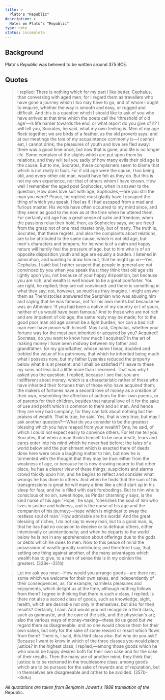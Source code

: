 ```yaml
---
title: >
  Plato's "Republic"
description: >
  Notes on Plato's "Republic"
type: note
status: incomplete
---
```


## Background

Plato's *Republic* was believed to be written around 375 BCE.

## Quotes

> I replied: There is nothing which for my part I like better, Cephalus, than conversing with aged men; for I regard them as travellers who have gone a journey which I too may have to go, and of whom I ought to enquire, whether the way is smooth and easy, or rugged and difficult. And this is a question which I should like to ask of you who have arrived at that time which the poets call the 'threshold of old age'—Is life harder towards the end, or what report do you give of it?
> I will tell you, Socrates, he said, what my own feeling is. Men of my age flock together; we are birds of a feather, as the old proverb says; and at our meetings the tale of my acquaintance commonly is—I cannot eat, I cannot drink; the pleasures of youth and love are fled away: there was a good time once, but now that is gone, and life is no longer life. Some complain of the slights which are put upon them by relations, and they will tell you sadly of how many evils their old age is the cause. But to me, Socrates, these complainers seem to blame that which is not really in fault. For if old age were the cause, I too being old, and every other old man, would have felt as they do. But this is not my own experience, nor that of others whom I have known. How well I remember the aged poet Sophocles, when in answer to the question, How does love suit with age, Sophocles,—are you still the man you were? Peace, he replied; most gladly have I escaped the thing of which you speak; I feel as if I had escaped from a mad and furious master. His words have often occurred to my mind since, and they seem as good to me now as at the time when he uttered them. For certainly old age has a great sense of calm and freedom; when the passions relax their hold, then, as Sophocles says, we are freed from the grasp not of one mad master only, but of many. The truth is, Socrates, that these regrets, and also the complaints about relations, are to be attributed to the same cause, which is not old age, but men's characters and tempers; for he who is of a calm and happy nature will hardly feel the pressure of age, but to him who is of an opposite disposition youth and age are equally a burden.
> I listened in admiration, and wanting to draw him out, that he might go on—Yes, Cephalus, I said: but I rather suspect that people in general are not convinced by you when you speak thus; they think that old age sits lightly upon you, not because of your happy disposition, but because you are rich, and wealth is well known to be a great comforter.
> You are right, he replied; they are not convinced: and there is something in what they say; not, however, so much as they imagine. I might answer them as Themistocles answered the Seriphian who was abusing him and saying that he was famous, not for his own merits but because he was an Athenian: 'If you had been a native of my country or I of yours, neither of us would have been famous.' And to those who are not rich and are impatient of old age, the same reply may be made; for to the good poor man old age cannot be a light burden, nor can a bad rich man ever have peace with himself.
> May I ask, Cephalus, whether your fortune was for the most part inherited or acquired by you?
> Acquired! Socrates; do you want to know how much I acquired? In the art of making money I have been midway between my father and grandfather: for my grandfather, whose name I bear, doubled and trebled the value of his patrimony, that which he inherited being much what I possess now; but my father Lysanias reduced the property below what it is at present: and I shall be satisfied if I leave to these my sons not less but a little more than I received.
> That was why I asked you the question, I replied, because I see that you are indifferent about money, which is a characteristic rather of those who have inherited their fortunes than of those who have acquired them; the makers of fortunes have a second love of money as a creation of their own, resembling the affection of authors for their own poems, or of parents for their children, besides that natural love of it for the sake of use and profit which is common to them and all men. And hence they are very bad company, for they can talk about nothing but the praises of wealth.
> That is true, he said.
> Yes, that is very true, but may I ask another question?—What do you consider to be the greatest blessing which you have reaped from your wealth?
> One, he said, of which I could not expect easily to convince others. For let me tell you, Socrates, that when a man thinks himself to be near death, fears and cares enter into his mind which he never had before; the tales of a world below and the punishment which is exacted there of deeds done here were once a laughing matter to him, but now he is tormented with the thought that they may be true: either from the weakness of age, or because he is now drawing nearer to that other place, he has a clearer view of these things; suspicions and alarms crowd thickly upon him, and he begins to reflect and consider what wrongs he has done to others. And when he finds that the sum of his transgressions is great he will many a time like a child start up in his sleep for fear, and he is filled with dark forebodings. But to him who is conscious of no sin, sweet hope, as Pindar charmingly says, is the kind nurse of his age:
> 'Hope,' he says, 'cherishes the soul of him who lives in justice and holiness, and is the nurse of his age and the companion of his journey;—hope which is mightiest to sway the restless soul of man.'
> How admirable are his words! And the great blessing of riches, I do not say to every man, but to a good man, is, that he has had no occasion to deceive or to defraud others, either intentionally or unintentionally; and when he departs to the world below he is not in any apprehension about offerings due to the gods or debts which he owes to men. Now to this peace of mind the possession of wealth greatly contributes; and therefore I say, that, setting one thing against another, of the many advantages which wealth has to give, to a man of sense this is in my opinion the greatest.
> (328e--331b)

> Let me ask you now:—How would you arrange goods—are there not some which we welcome for their own sakes, and independently of their consequences, as, for example, harmless pleasures and enjoyments, which delight us at the time, although nothing follows from them?
> I agree in thinking that there is such a class, I replied.
> Is there not also a second class of goods, such as knowledge, sight, health, which are desirable not only in themselves, but also for their results?
> Certainly, I said.
> And would you not recognize a third class, such as gymnastic, and the care of the sick, and the physician's art; also the various ways of money-making—these do us good but we regard them as disagreeable; and no one would choose them for their own sakes, but only for the sake of some reward or result which flows from them?
> There is, I said, this third class also. But why do you ask?
> Because I want to know in which of the three classes you would place justice?
> In the highest class, I replied,—among those goods which he who would be happy desires both for their own sake and for the sake of their results.
> Then the many are of another mind; they think that justice is to be reckoned in the troublesome class, among goods which are to be pursued for the sake of rewards and of reputation, but in themselves are disagreeable and rather to be avoided.
> (357b--358a)

*All quotations are taken from Benjamin Jowett's 1888 translation of the* Republic.
